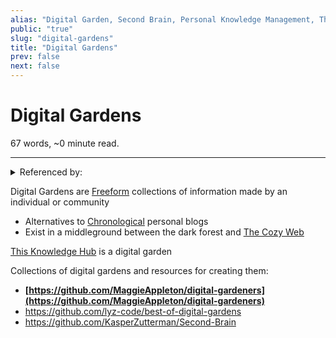 ```yaml
---
alias: "Digital Garden, Second Brain, Personal Knowledge Management, The Zettelkasten Method"
public: "true"
slug: "digital-gardens"
title: "Digital Gardens"
prev: false
next: false
---
```

<script setup>
import { data } from '../../git.data.ts';
import { useData } from 'vitepress';
const pageData = useData();
</script>
<h1 class="p-name">Digital Gardens</h1>
<p>67 words, ~0 minute read. <span v-html="data[`site/${pageData.page.value.relativePath}`]" /></p>
<hr/>

<details><summary>Referenced by:</summary><a href="/garden/chronological/index.md">Chronological</a><a href="/garden/commune/index.md">Commune</a><a href="/garden/garden-rss/index.md">Garden-RSS</a><a href="/garden/network-of-knowledge/index.md">Network of Knowledge</a><a href="/garden/orchard/index.md">Orchard</a><a href="/garden/the-cozy-web/index.md">The Cozy Web</a><a href="/garden/the-small-web/index.md">The Small Web</a><a href="/garden/this-knowledge-hub/index.md">This Knowledge Hub</a></details>

Digital Gardens are [Freeform](/garden/freeform/index.md) collections of information made by an individual or community
- Alternatives to [Chronological](/garden/chronological/index.md) personal blogs
- Exist in a middleground between the dark forest and [The Cozy Web](/garden/the-cozy-web/index.md)

[This Knowledge Hub](/garden/this-knowledge-hub/index.md) is a digital garden

Collections of digital gardens and resources for creating them:
- **[https://github.com/MaggieAppleton/digital-gardeners](https://github.com/MaggieAppleton/digital-gardeners)**
- https://github.com/lyz-code/best-of-digital-gardens
- https://github.com/KasperZutterman/Second-Brain